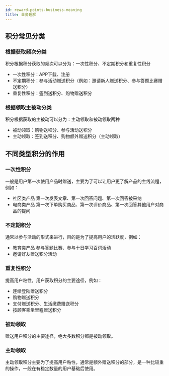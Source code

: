 ```yaml
---
id: reward-points-business-meaning
title: 业务理解
---
```

## 积分常见分类

### 根据获取频次分类
积分根据积分获取的频次可以分为：一次性积分、不定期积分和重复性积分

- 一次性积分：APP下载、注册
- 不定期积分：参与活动赠送积分（例如：邀请新人赠送积分、参与答题比赛赠送积分）
- 重复性积分：签到送积分、购物赠送积分

### 根据领取主被动分类
积分根据获取的主被动可以分为：主动领取和被动领取两种

- 被动领取：购物送积分、参与活动送积分
- 主动领取：签到送积分、购物额外赠送积分（主动领取）

## 不同类型积分的作用

### 一次性积分
一般是用户第一次使用产品时赠送，主要为了可以让用户更了解产品的主线流程，例如：  
- 社区类产品 第一次发表文章、第一次回答问题、第一次回答被采纳      
- 电商类产品 第一次下单购买商品、第一次评价商品、第一次回答其他用户对商品的提问  

### 不定期积分
通常以参与活动的形式来进行，目的是为了提高用户的活跃度，例如：  
- 教育类产品 参与答题比赛、参与十日学习百词活动  
- 邀请好友赠送积分活动

### 重复性积分
提高用户粘性，用户获取积分的主要途径，例如：  
- 连续登陆赠送积分  
- 购物赠送积分  
- 支付赠送积分、生活缴费赠送积分  
- 按顾客乘坐里程赠送积分  

### 被动领取
赠送用户积分的主要途径，绝大多数积分都是被动领取。

### 主动领取
主动领取积分主要为了提高用户粘性，通常是额外赠送积分的部分，是一种比较重的操作，一般在有稳定数量的用户基础后使用。